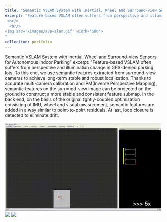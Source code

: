 ```yaml
---
title: "Semantic VSLAM System with Inertial, Wheel and Surround-view Sensors for Autonomous Indoor Parking"
excerpt: "Feature-based VSLAM often suffers from perspective and illumination change in GPS-denied parking lots. To this end, we use semantic features extracted from surround-view cameras to achieve long-term stable and robust localization. Thanks to accurate multi-camera calibration and IPM(Inverse Perspective Mapping), semantic features on the surround-view image can be projected on the ground to construct a more stable and consistent feature submap. In the back end, on the basis of the original tightly-coupled optimization consisting of IMU, wheel and visual measurement, semantic features are added in a way similar to point-to-point residuals. At last, loop closure is detected to eliminate drift.
 <br/>
  <br/>
<img src='/images/avp-slam.gif' width='500'>
"
collection: portfolio
---
```


Semantic VSLAM System with Inertial, Wheel and Surround-view Sensors for Autonomous Indoor Parking"
excerpt: "Feature-based VSLAM often suffers from perspective and illumination change in GPS-denied parking lots. To this end, we use semantic features extracted from surround-view cameras to achieve long-term stable and robust localization. Thanks to accurate multi-camera calibration and IPM(Inverse Perspective Mapping), semantic features on the surround-view image can be projected on the ground to construct a more stable and consistent feature submap. In the back end, on the basis of the original tightly-coupled optimization consisting of IMU, wheel and visual measurement, semantic features are added in a way similar to point-to-point residuals. At last, loop closure is detected to eliminate drift.
 <br/>
  <br/>
<img src='/images/avp-slam.gif' width='500'>
<img src='/images/avp.gif' width='500'>
<img src='/images/avp-planning.gif' width='500'>